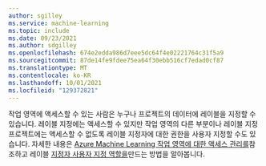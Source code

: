 ```yaml
---
author: sgilley
ms.service: machine-learning
ms.topic: include
ms.date: 09/23/2021
ms.author: sdgilley
ms.openlocfilehash: 674e2edda986d7eee5dc64f4e02221764c31f5a9
ms.sourcegitcommit: 87de14fe9fdee75ea64f30ebb516cf7edad0cf87
ms.translationtype: MT
ms.contentlocale: ko-KR
ms.lasthandoff: 10/01/2021
ms.locfileid: "129372821"
---
```

작업 영역에 액세스할 수 있는 사람은 누구나 프로젝트의 데이터에 레이블을 지정할 수 있습니다.  레이블 지정에는 액세스할 수 있지만 작업 영역의 다른 부분이나 레이블 지정 프로젝트에는 액세스할 수 없도록 레이블 지정자에 대한 권한을 사용자 지정할 수도 있습니다.  자세한 내용은 [Azure Machine Learning 작업 영역에 대한 액세스 관리를](../articles/machine-learning/how-to-assign-roles.md)참조하고 레이블 [지정자 사용자 지정 역할을](../articles/machine-learning/how-to-assign-roles.md#labeler)만드는 방법을 알아봅니다.
